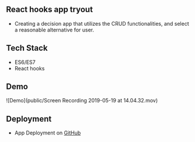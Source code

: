 ## React hooks app tryout

- Creating a decision app that utilizes the CRUD functionalities, and select a reasonable alternative for user.

## Tech Stack

- ES6/ES7
- React hooks

## Demo

![Demo](public/Screen Recording 2019-05-19 at 14.04.32.mov)

## Deployment

- App Deployment on [GitHub](https://nejo12.github.io/iDecide_hooks/)
